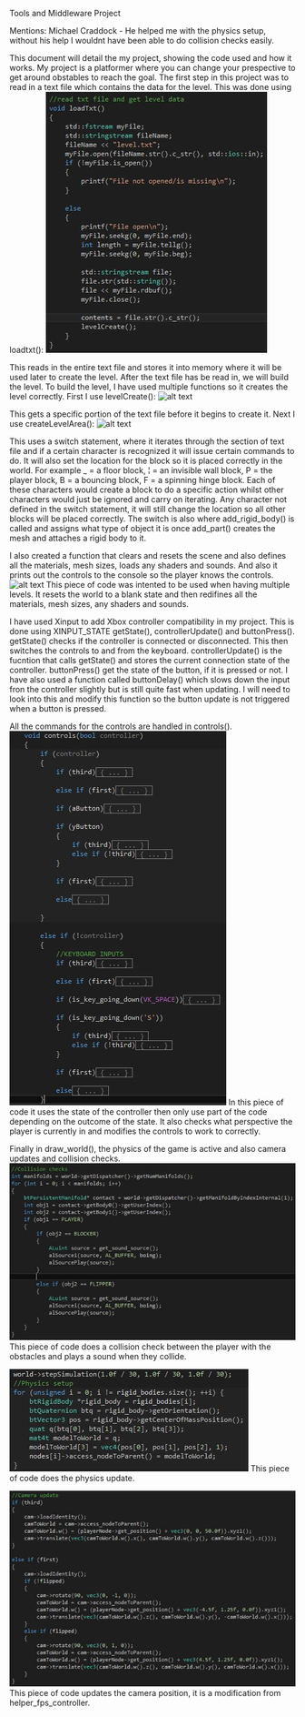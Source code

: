 Tools and Middleware Project

Mentions: Michael Craddock - He helped me with the physics setup, without his help I wouldnt have been able to do collision checks easily.

This document will detail the my project, showing the code used and how it works.
My project is a platformer where you can change your prespective to get around obstables to reach the goal.
The first step in this project was to read in a text file which contains the data for the level.
This was done using loadtxt():
![alt text](https://github.com/BaggioPereira/octetframework-uni/blob/master/octet/src/examples/tandm_game/Images/loadtxt.JPG "Load Text File")

This reads in the entire text file and stores it into memory where it will be used later to create the level.
After the text file has be read in, we will build the level.
To build the level, I have used multiple functions so it creates the level correctly.
First I use levelCreate():
![alt text]()

This gets a specific portion of the text file before it begins to create it.
Next I use createLevelArea():
![alt text]()

This uses a switch statement, where it iterates through the section of text file and if a certain character is recognized it will issue certain commands to do.
It will also set the location for the block so it is placed correctly in the world.
For example _ = a floor block, ¦ = an invisible wall block, P = the player block, B = a bouncing block, F = a spinning hinge block.
Each of these characters would create a block to do a specific action whilst other characters would just be ignored and carry on iterating.
Any character not defined in the switch statement, it will still change the location so all other blocks will be placed correctly.
The switch is also where add_rigid_body() is called and assigns what type of object it is once add_part() creates the mesh and attaches a rigid body to it.

I also created a function that clears and resets the scene and also defines all the materials, mesh sizes, loads any shaders and sounds.
And also it prints out the controls to the console so the player knows the controls.
![alt text]()
This piece of code was intented to be used when having multiple levels.
It resets the world to a blank state and then redifines all the materials, mesh sizes, any shaders and sounds.

I have used Xinput to add Xbox controller compatibility in my project.
This is done using XINPUT_STATE getState(), controllerUpdate() and buttonPress().
getState() checks if the controller is connected or disconnected. This then switches the controls to and from the keyboard.
controllerUpdate() is the fucntion that calls getState() and stores the current connection state of the controller.
buttonPress() get the state of the button, if it is pressed or not.
I have also used a function called buttonDelay() which slows down the input fron the controller slightly but is still quite fast when updating.
I will need to look into this and modify this function so the button update is not triggered when a button is pressed.

All the commands for the controls are handled in controls().
![alt text](https://github.com/BaggioPereira/octetframework-uni/blob/master/octet/src/examples/tandm_game/Images/controls.JPG "Controls")
In this piece of code it uses the state of the controller then only use part of the code depending on the outcome of the state.
It also checks what perspective the player is currently in and modifies the controls to work to correctly.

Finally in draw_world(), the physics of the game is active and also camera updates and collision checks.
![alt text](https://github.com/BaggioPereira/octetframework-uni/blob/master/octet/src/examples/tandm_game/Images/collision%20check.JPG "Collision Checks")
This piece of code does a collision check between the player with the obstacles and plays a sound when they collide.

![alt text](https://github.com/BaggioPereira/octetframework-uni/blob/master/octet/src/examples/tandm_game/Images/physics.JPG "Physics")
This piece of code does the physics update.

![alt text](https://github.com/BaggioPereira/octetframework-uni/blob/master/octet/src/examples/tandm_game/Images/camera%20update.JPG "Camera")
This piece of code updates the camera position, it is a modification from helper_fps_controller.
